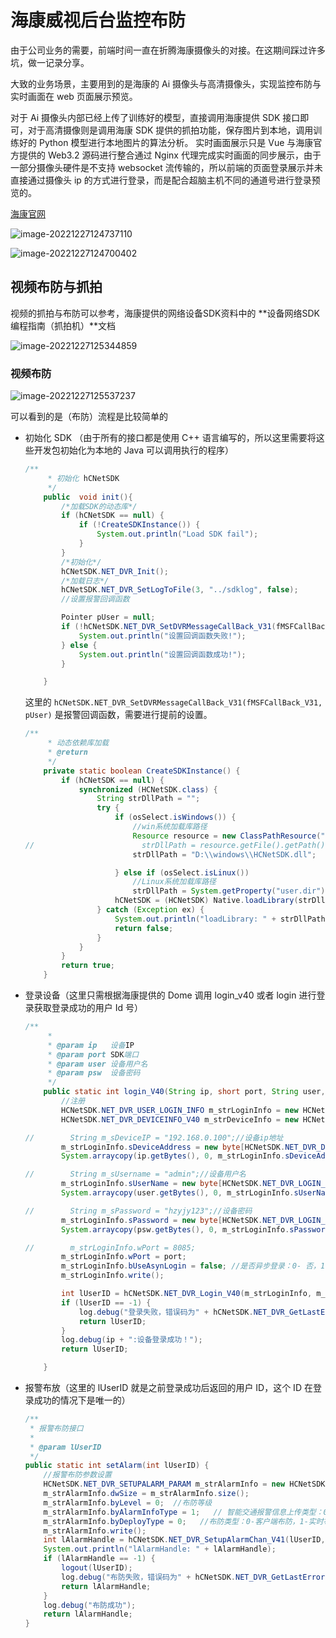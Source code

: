 # 海康威视后台监控布防

由于公司业务的需要，前端时间一直在折腾海康摄像头的对接。在这期间踩过许多坑，做一记录分享。

大致的业务场景，主要用到的是海康的 Ai 摄像头与高清摄像头，实现监控布防与实时画面在 web 页面展示预览。

对于 Ai 摄像头内部已经上传了训练好的模型，直接调用海康提供 SDK 接口即可，对于高清摄像则是调用海康 SDK 提供的抓拍功能，保存图片到本地，调用训练好的 Python 模型进行本地图片的算法分析。 实时画面展示只是 Vue 与海康官方提供的 Web3.2 源码进行整合通过 Nginx 代理完成实时画面的同步展示，由于一部分摄像头硬件是不支持 websocket 流传输的，所以前端的页面登录展示并未直接通过摄像头 ip 的方式进行登录，而是配合超脑主机不同的通道号进行登录预览的。

[海康官网](https://www.hikvision.com/cn/support/Downloads/)

![image-20221227124737110](https://peggy-top.oss-cn-hangzhou.aliyuncs.com/TyporaImgimage-20221227124737110.png)

![image-20221227124700402](https://peggy-top.oss-cn-hangzhou.aliyuncs.com/TyporaImgimage-20221227124700402.png)

## 视频布防与抓拍

视频的抓拍与布防可以参考，海康提供的网络设备SDK资料中的 **设备网络SDK编程指南（抓拍机）**文档

![image-20221227125344859](https://peggy-top.oss-cn-hangzhou.aliyuncs.com/TyporaImgimage-20221227125344859.png)

### 视频布防

![image-20221227125537237](https://peggy-top.oss-cn-hangzhou.aliyuncs.com/TyporaImgimage-20221227125537237.png)

可以看到的是（布防）流程是比较简单的

- 初始化 SDK （由于所有的接口都是使用 C++ 语言编写的，所以这里需要将这些开发包初始化为本地的 Java 可以调用执行的程序）

  ~~~ java
  /**
       * 初始化 hCNetSDK
       */
      public  void init(){
          /*加载SDK的动态库*/
          if (hCNetSDK == null) {
              if (!CreateSDKInstance()) {
                  System.out.println("Load SDK fail");
              }
          }
          /*初始化*/
          hCNetSDK.NET_DVR_Init();
          /*加载日志*/
          hCNetSDK.NET_DVR_SetLogToFile(3, "../sdklog", false);
          //设置报警回调函数
  
          Pointer pUser = null;
          if (!hCNetSDK.NET_DVR_SetDVRMessageCallBack_V31(fMSFCallBack_V31, pUser)) {
              System.out.println("设置回调函数失败!");
          } else {
              System.out.println("设置回调函数成功!");
          }
  
      }
  ~~~

  这里的 `hCNetSDK.NET_DVR_SetDVRMessageCallBack_V31(fMSFCallBack_V31, pUser)` 是报警回调函数，需要进行提前的设置。

  ~~~ java
  /**
       * 动态依赖库加载
       * @return
       */
      private static boolean CreateSDKInstance() {
          if (hCNetSDK == null) {
              synchronized (HCNetSDK.class) {
                  String strDllPath = "";
                  try {
                      if (osSelect.isWindows()) {
                          //win系统加载库路径
                          Resource resource = new ClassPathResource("hikvision/windows/HCNetSDK.dll");
  //                        strDllPath = resource.getFile().getPath();
                          strDllPath = "D:\\windows\\HCNetSDK.dll";
  
                      } else if (osSelect.isLinux())
                          //Linux系统加载库路径
                          strDllPath = System.getProperty("user.dir") + "/lib/libhcnetsdk.so";
                      hCNetSDK = (HCNetSDK) Native.loadLibrary(strDllPath, HCNetSDK.class);
                  } catch (Exception ex) {
                      System.out.println("loadLibrary: " + strDllPath + " Error: " + ex.getMessage());
                      return false;
                  }
              }
          }
          return true;
      }
  ~~~

- 登录设备（这里只需根据海康提供的 Dome 调用 login_v40 或者 login 进行登录获取登录成功的用户 Id 号）

  ~~~ java
  /**
       *
       * @param ip   设备IP
       * @param port SDK端口
       * @param user 设备用户名
       * @param psw  设备密码
       */
      public static int login_V40(String ip, short port, String user, String psw) {
          //注册
          HCNetSDK.NET_DVR_USER_LOGIN_INFO m_strLoginInfo = new HCNetSDK.NET_DVR_USER_LOGIN_INFO();//设备登录信息
          HCNetSDK.NET_DVR_DEVICEINFO_V40 m_strDeviceInfo = new HCNetSDK.NET_DVR_DEVICEINFO_V40();//设备信息
  
  //        String m_sDeviceIP = "192.168.0.100";//设备ip地址
          m_strLoginInfo.sDeviceAddress = new byte[HCNetSDK.NET_DVR_DEV_ADDRESS_MAX_LEN];
          System.arraycopy(ip.getBytes(), 0, m_strLoginInfo.sDeviceAddress, 0, ip.length());
  
  //        String m_sUsername = "admin";//设备用户名
          m_strLoginInfo.sUserName = new byte[HCNetSDK.NET_DVR_LOGIN_USERNAME_MAX_LEN];
          System.arraycopy(user.getBytes(), 0, m_strLoginInfo.sUserName, 0, user.length());
  
  //        String m_sPassword = "hzyjy123";//设备密码
          m_strLoginInfo.sPassword = new byte[HCNetSDK.NET_DVR_LOGIN_PASSWD_MAX_LEN];
          System.arraycopy(psw.getBytes(), 0, m_strLoginInfo.sPassword, 0, psw.length());
  
  //        m_strLoginInfo.wPort = 8085;
          m_strLoginInfo.wPort = port;
          m_strLoginInfo.bUseAsynLogin = false; //是否异步登录：0- 否，1- 是
          m_strLoginInfo.write();
  
          int lUserID = hCNetSDK.NET_DVR_Login_V40(m_strLoginInfo, m_strDeviceInfo);
          if (lUserID == -1) {
              log.debug("登录失败，错误码为" + hCNetSDK.NET_DVR_GetLastError());
              return lUserID;
          }
          log.debug(ip + ":设备登录成功！");
          return lUserID;
  
      }
  ~~~

- 报警布放（这里的 lUserID 就是之前登录成功后返回的用户 ID，这个 ID 在登录成功的情况下是唯一的）

  ```java
  /**
   * 报警布防接口
   *
   * @param lUserID
   */
  public static int setAlarm(int lUserID) {
      //报警布防参数设置
      HCNetSDK.NET_DVR_SETUPALARM_PARAM m_strAlarmInfo = new HCNetSDK.NET_DVR_SETUPALARM_PARAM();
      m_strAlarmInfo.dwSize = m_strAlarmInfo.size();
      m_strAlarmInfo.byLevel = 0;  //布防等级
      m_strAlarmInfo.byAlarmInfoType = 1;   // 智能交通报警信息上传类型：0- 老报警信息（NET_DVR_PLATE_RESULT），1- 新报警信息(NET_ITS_PLATE_RESULT)
      m_strAlarmInfo.byDeployType = 0;   //布防类型：0-客户端布防，1-实时布防
      m_strAlarmInfo.write();
      int lAlarmHandle = hCNetSDK.NET_DVR_SetupAlarmChan_V41(lUserID, m_strAlarmInfo);
      System.out.println("lAlarmHandle: " + lAlarmHandle);
      if (lAlarmHandle == -1) {
          logout(lUserID);
          log.debug("布防失败，错误码为" + hCNetSDK.NET_DVR_GetLastError());
          return lAlarmHandle;
      }
      log.debug("布防成功");
      return lAlarmHandle;
  }
  ```

  

  